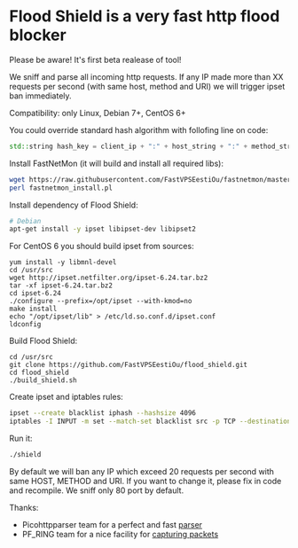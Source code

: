 # Flood Shield is a very fast http flood blocker

Please be aware! It's first beta realease of tool!

We sniff and parse all incoming http requests. If any IP made more than XX requests per second (with same host, method and URI) we will trigger ipset ban immediately. 

Compatibility: only Linux, Debian 7+, CentOS 6+

You could override standard hash algorithm with follofing line on code:
```C++
std::string hash_key = client_ip + ":" + host_string + ":" + method_string + ":" + path_string
```

Install FastNetMon (it will build and install all required libs):
```bash
wget https://raw.githubusercontent.com/FastVPSEestiOu/fastnetmon/master/fastnetmon_install.pl
perl fastnetmon_install.pl
```

Install dependency of Flood Shield:
```bash
# Debian
apt-get install -y ipset libipset-dev libipset2
```

For CentOS 6 you should build ipset from sources:
```
yum install -y libmnl-devel
cd /usr/src
wget http://ipset.netfilter.org/ipset-6.24.tar.bz2
tar -xf ipset-6.24.tar.bz2
cd ipset-6.24
./configure --prefix=/opt/ipset --with-kmod=no
make install
echo "/opt/ipset/lib" > /etc/ld.so.conf.d/ipset.conf
ldconfig
```

Build Flood Shield:
```
cd /usr/src
git clone https://github.com/FastVPSEestiOu/flood_shield.git
cd flood_shield
./build_shield.sh
```

Create ipset and iptables rules:
```bash
ipset --create blacklist iphash --hashsize 4096
iptables -I INPUT -m set --match-set blacklist src -p TCP --destination-port 80 -j DROP
```

Run it:
```bash
./shield
```

By default we will ban any IP which exceed 20 requests per second with same HOST, METHOD and URI. If you want to change it, please fix in code and recompile. We sniff only 80 port by default.

Thanks:
- Picohttpparser team for a perfect and fast [parser](https://github.com/h2o/picohttpparser)
- PF_RING team for a nice facility for [capturing packets](http://www.ntop.org/products/pf_ring/)

